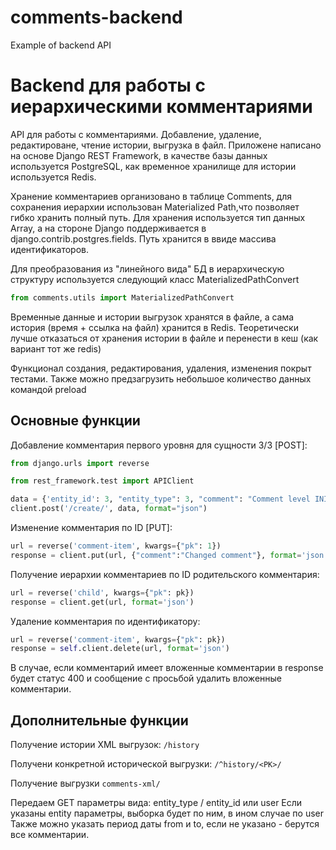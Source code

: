 # comments-backend
Example of backend API

Backend для работы с иерархическими комментариями
=================================================

API для работы с комментариями. Добавление, удаление, редактироване, чтение истории, выгрузка в файл.
Приложене написано на основе Django REST Framework, в качестве базы данных используется PostgreSQL, как временное хранилище
для истории используется Redis.

Хранение комментариев организовано в таблице Comments, для сохранения иерархии использован Materialized Path,что позволяет гибко
хранить полный путь. Для хранения используется тип данных Array, а на стороне Django поддерживается в django.contrib.postgres.fields. Путь хранится в ввиде массива идентификаторов.

Для преобразования из "линейного вида" БД в иерархическую структуру используется следующий класс MaterializedPathConvert
```python
from comments.utils import MaterializedPathConvert
```

Временные данные и истории выгрузок хранятся в файле, а сама история (время + ссылка на файл) хранится в Redis.
Теоретически лучше отказаться от хранения истории в файле и перенести в кеш (как вариант тот же redis)

Функционал создания, редактирования, удаления, изменения покрыт тестами. 
Также можно предзагрузить небольшое количество данных командой preload


Основные функции
----------------

Добавление комментария первого уровня для сущности 3/3 [POST]:
```python 
from django.urls import reverse

from rest_framework.test import APIClient

data = {'entity_id': 3, "entity_type": 3, "comment": "Comment level INIT", "user": 1}
client.post('/create/', data, format="json")
```
Изменение комментария по ID [PUT]:
```python
url = reverse('comment-item', kwargs={"pk": 1})
response = client.put(url, {"comment":"Changed comment"}, format='json')
```
Получение иерархии комментариев по ID родительского комментария:
```python
url = reverse('child', kwargs={"pk": pk})
response = client.get(url, format='json')
```
Удаление комментария по идентификатору:
```python
url = reverse('comment-item', kwargs={"pk": pk})
response = self.client.delete(url, format='json')
```
В случае, если комментарий имеет вложенные комментарии в response будет статус 400 и сообщение с просьбой удалить вложенные комментарии.


Дополнительные функции
----------------------
Получение истории XML выгрузок: ```/history```

Получени конкретной исторической выгрузки: ```/^history/<PK>/```

Получение выгрузки ```comments-xml/```


Передаем GET параметры вида: entity_type / entity_id или user
Если указаны entity параметры, выборка будет по ним, в ином случае по user
Также можно указать период даты from и to, если не указано - берутся все комментарии.



